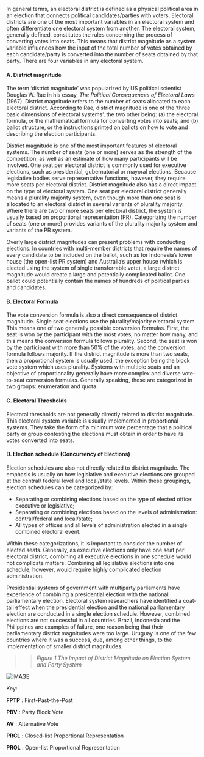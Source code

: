 In general terms, an electoral district is defined as a physical political area in an election that connects political candidates/parties with voters. Electoral districts are one of the most important variables in an electoral system and often differentiate one electoral system from another. The electoral system, generally defined, constitutes the rules concerning the process of converting votes into seats. This means that district magnitude as a system variable influences how the input of the total number of votes obtained by each candidate/party is converted into the number of seats obtained by that party. There are four variables in any electoral system.

#### A. District magnitude

The term ‘district magnitude’ was popularized by US political scientist Douglas W. Rae in his essay, *The Political Consequences of Electoral Laws* (1967). District magnitude refers to the number of seats allocated to each electoral district. According to Rae, district magnitude is one of the ‘three basic dimensions of electoral systems’, the two other being: (a) the electoral formula, or the mathematical formula for converting votes into seats; and (b) ballot structure, or the instructions printed on ballots on how to vote and describing the election participants.

District magnitude is one of the most important features of electoral systems. The number of seats (one or more) serves as the strength of the competition, as well as an estimate of how many participants will be involved. One seat per electoral district is commonly used for executive elections, such as presidential, gubernatorial or mayoral elections. Because legislative bodies serve representative functions, however, they require more seats per electoral district. District magnitude also has a direct impact on the type of electoral system. One seat per electoral district generally means a plurality majority system, even though more than one seat is allocated to an electoral district in several variants of plurality majority. Where there are two or more seats per electoral district, the system is usually based on proportional representation (PR). Categorizing the number of seats (one or more) provides variants of the plurality majority system and variants of the PR system.

Overly large district magnitudes can present problems with conducting elections. In countries with multi-member districts that require the names of every candidate to be included on the ballot, such as for Indonesia’s lower house (the open-list PR system) and Australia’s upper house (which is elected using the system of single transferrable vote), a large district magnitude would create a large and potentially complicated ballot. One ballot could potentially contain the names of hundreds of political parties and candidates.

#### B. Electoral Formula 

The vote conversion formula is also a direct consequence of district magnitude. Single seat elections use the plurality/majority electoral system. This means one of two generally possible conversion formulas. First, the seat is won by the participant with the most votes, no matter how many, and this means the conversion formula follows plurality. Second, the seat is won by the participant with more than 50% of the votes, and the conversion formula follows majority. If the district magnitude is more than two seats, then a proportional system is usually used, the exception being the block vote system which uses plurality. Systems with multiple seats and an objective of proportionality generally have more complex and diverse vote-to-seat conversion formulas. Generally speaking, these are categorized in two groups: enumeration and quota. 

#### C. Electoral Thresholds

Electoral thresholds are not generally directly related to district magnitude. This electoral system variable is usually implemented in proportional systems. They take the form of a minimum vote percentage that a political party or group contesting the elections must obtain in order to have its votes converted into seats.

#### D. Election schedule (Concurrency of Elections) 

Election schedules are also not directly related to district magnitude. The emphasis is usually on how legislative and executive elections are grouped at the central/ federal level and local/state levels. Within these groupings, election schedules can be categorized by:

- Separating or combining elections based on the type of elected office: executive or legislative;
- Separating or combining elections based on the levels of administration: central/federal and local/state;
- All types of offices and all levels of administration elected in a single combined electoral event.

Within these categorizations, it is important to consider the number of elected seats. Generally, as executive elections only have one seat per electoral district, combining all executive elections in one schedule would not complicate matters. Combining all legislative elections into one schedule, however, would require highly complicated election administration. 

Presidential systems of government with multiparty parliaments have experience of combining a presidential election with the national parliamentary election. Electoral system researchers have identified a coat-tail effect when the presidential election and the national parliamentary election are conducted in a single election schedule. However, combined elections are not successful in all countries. Brazil, Indonesia and the Philippines are examples of failure, one reason being that their parliamentary district magnitudes were too large. Uruguay is one of the few countries where it was a success, due, among other things, to the implementation of smaller district magnitudes. 

>> *Figure 1 The Impact of District Magnitude on Election System and Party System*

![IMAGE](/img/2-1.png "Figure 1 The Impact of District Magnitude on Election System and Party System")

Key:

**FPTP** : First-Past-the-Post

**PBV** : Party Block Vote

**AV** : Alternative Vote

**PRCL** : Closed-list Proportional Representation

**PROL** : Open-list Proportional Representation